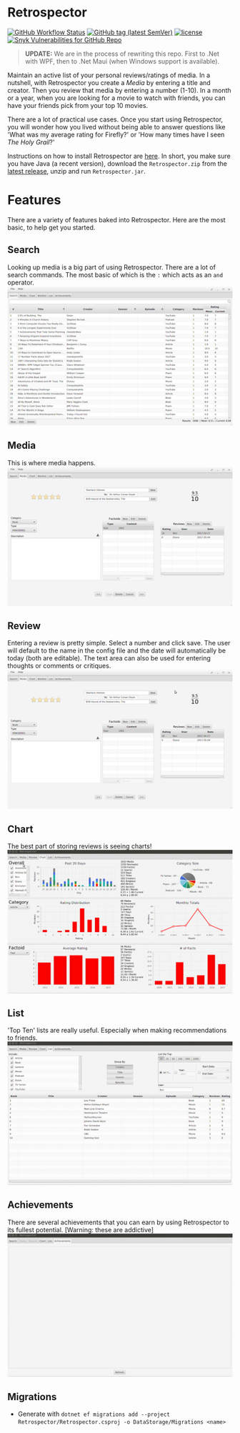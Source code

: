 # Retrospector
[![GitHub Workflow Status](https://img.shields.io/github/workflow/status/NonlinearFruit/Retrospector/.NET%20Core)](https://github.com/NonlinearFruit/Retrospector/actions/workflows/dotnet-core.yml)
[![GitHub tag (latest SemVer)](https://img.shields.io/github/v/tag/NonlinearFruit/Retrospector)](https://gitlab.com/NonlinearFruit/retrospector/-/tags)
[![license](https://img.shields.io/badge/license-unlicense-yellow.svg)](https://github.com/NonlinearFruit/Retrospector/blob/master/LICENSE)
[![Snyk Vulnerabilities for GitHub Repo](https://img.shields.io/snyk/vulnerabilities/github/NonlinearFruit/Retrospector)](https://app.snyk.io/org/nonlinearfruit/projects)

> **UPDATE:** We are in the process of rewriting this repo. First to .Net with WPF, then to .Net Maui (when Windows support is available).

Maintain an active list of your personal reviews/ratings of media. In a nutshell, with Retrospector you create a *Media* by entering a title and creator. Then you review that media by entering a number (1-10). In a month or a year, when you are looking for a movie to watch with friends, you can have your friends pick from your top 10 movies.

There are a lot of practical use cases. Once you start using Retrospector, you will wonder how you lived without being able to answer questions like 'What was my average rating for Firefly?' or 'How many times have I seen *The Holy Grail*?'

Instructions on how to install Retrospector are [here](https://github.com/NonlinearFruit/Retrospector/wiki/Install). In short, you make sure you have Java (a recent version), download the `Retrospector.zip` from the [latest release](https://github.com/NonlinearFruit/Retrospector/releases/latest), unzip and run `Retrospector.jar`.

# Features
There are a variety of features baked into Retrospector. Here are the most basic, to help get you started.

## Search
Looking up media is a big part of using Retrospector. There are a lot of search commands. The most basic of which is the `:` which acts as an `and` operator.
![screenshot](/screenshots/Search.gif)

## Media
This is where media happens.
![screenshot](/screenshots/Media.gif)

## Review
Entering a review is pretty simple. Select a number and click save. The user will default to the name in the config file and the date will automatically be today (both are editable). The text area can also be used for entering thoughts or comments or critiques.
![screenshot](/screenshots/Review.gif)

## Chart
The best part of storing reviews is seeing charts!
![screenshot](/screenshots/Chart.gif)

## List
'Top Ten' lists are really useful. Especially when making recommendations to friends.
![screenshot](/screenshots/List.gif)

## Achievements
There are several achievements that you can earn by using Retrospector to its fullest potential. [Warning: these are addictive]
![screenshot](/screenshots/Achievements.gif)

## Migrations

 - Generate with `dotnet ef migrations add --project Retrospector/Retrospector.csproj -o DataStorage/Migrations <name>`